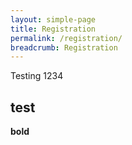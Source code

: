 ```yaml
---
layout: simple-page
title: Registration
permalink: /registration/
breadcrumb: Registration
---
```


Testing 1234
## test
**bold**
